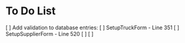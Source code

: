 # To Do List

[ ] Add validation to database entries:
    [ ] SetupTruckForm - Line 351
    [ ] SetupSupplierForm - Line 520
    [ ] 
    [ ] 